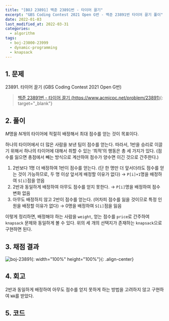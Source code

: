 ```yaml
---
title: "[BOJ 23891] 백준 23891번 - 타이어 끌기"
excerpt: "GBS Coding Contest 2021 Open G번 - 백준 23891번 타이어 끌기 풀이"
date: 2022-01-03
last_modified_at: 2022-03-31
categories:
  - algorithm
tags:
  - boj-23000-23999
  - dynamic-programming
  - knapsack
---
```


## 1. 문제
$23891$. 타이어 끌기 (GBS Coding Contest 2021 Open G번)

> [백준 23891번 - 타이어 끌기 (https://www.acmicpc.net/problem/23891)](https://www.acmicpc.net/problem/23891){: target="_blank"}

## 2. 풀이

$M$명을 $N$개의 타이어에 적절히 배정해서 최대 점수를 얻는 것이 목표이다. 

하나의 타이어에서 더 많은 사람을 보낸 팀이 점수를 얻는다. 따라서, 1반을 승리로 이끌기 위해서 하나의 타이어에 대해서 취할 수 있는 ‘최적’의 행동은 총 세 가지가 있다. (점수를 잃으면 총점에서 빼는 방식으로 계산하여 점수가 양수면 이긴 것으로 간주한다.)

1.	2반보다 1명 더 배정하여 1반이 점수를 얻는다. (단 한 명만 더 앞서더라도 점수를 얻는 것이 가능하므로, 두 명 이상 앞서게 배정할 이유가 없다) $\rightarrow$ `P[i]+1`명을 배정하여 `S[i]`점을 얻음
1.	2반과 동일하게 배정하여 아무도 점수를 얻지 못한다. $\rightarrow$ `P[i]`명을 배정하여 점수 변화 없음
1.	아무도 배정하지 않고 2반이 점수를 얻는다. (어차피 점수를 잃을 것이므로 특정 인원을 배정할 이유가 없다) $\rightarrow$ $0$명을 배정하여 `S[i]`점을 잃음

이렇게 정리하면, 배정해야 하는 사람을 `weight`, 얻는 점수를 `price`로 간주하여 `knapsack` 문제와 동일하게 볼 수 있다. 위의 세 개의 선택지가 존재하는 `knapsack`으로 구현하면 된다.

## 3. 채점 결과

![boj-23891](https://user-images.githubusercontent.com/30232837/160982718-e9fddf5c-7b72-4e1e-92ec-5bb2d55fdfcf.png "boj-23891"){: width="100%" height="100%"}{: .align-center}

## 4. 회고

2반과 동일하게 배정하여 아무도 점수를 얻지 못하게 하는 방법을 고려하지 않고 구현하여 `WA`를 받았다.

## 5. 코드

<script src="https://gist.github.com/BurningFalls/884129ba9b770a5853331174c1127000.js"></script>